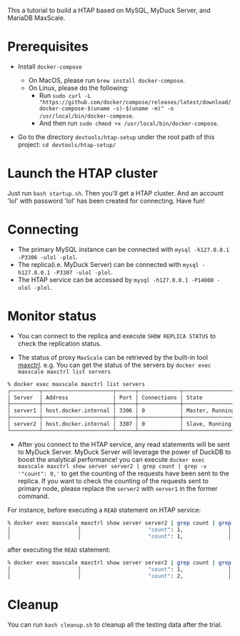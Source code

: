 This a tutorial to build a HTAP based on MySQL, MyDuck Server, and MariaDB MaxScale.

# Prerequisites

* Install `docker-compose`
    * On MacOS, please run `brew install docker-compose`.
    * On Linux, please do the following:
        * Run `sudo curl -L "https://github.com/docker/compose/releases/latest/download/docker-compose-$(uname -s)-$(uname -m)" -o /usr/local/bin/docker-compose`.
        * And then run `sudo chmod +x /usr/local/bin/docker-compose`.

* Go to the directory `devtools/htap-setup` under the root path of this project: `cd devtools/htap-setup/`

# Launch the HTAP cluster

Just run `bash startup.sh`. Then you'll get a HTAP cluster. And an account 'lol' with password 'lol' has been created for connecting. Have fun!

# Connecting

* The primary MySQL instance can be connected with `mysql -h127.0.0.1 -P3306 -ulol -plol`.
* The replica(i.e. MyDuck Server) can be connected with `mysql -h127.0.0.1 -P3307 -ulol -plol`.
* The HTAP service can be accessed by `mysql -h127.0.0.1 -P14000 -ulol -plol`.

# Monitor status

* You can connect to the replica and execute `SHOW REPLICA STATUS` to check the replication status.

* The status of proxy `MaxScale` can be retrieved by the built-in tool [maxctrl](https://mariadb.com/kb/en/mariadb-maxscale-24-maxctrl/). e.g. You can get the status of the servers by `docker exec maxscale maxctrl list servers`
```bash
% docker exec maxscale maxctrl list servers                                            
┌─────────┬──────────────────────┬──────┬─────────────┬─────────────────┬──────┬───────────────┐
│ Server  │ Address              │ Port │ Connections │ State           │ GTID │ Monitor       │
├─────────┼──────────────────────┼──────┼─────────────┼─────────────────┼──────┼───────────────┤
│ server1 │ host.docker.internal │ 3306 │ 0           │ Master, Running │      │ MySQL-Monitor │
├─────────┼──────────────────────┼──────┼─────────────┼─────────────────┼──────┼───────────────┤
│ server2 │ host.docker.internal │ 3307 │ 0           │ Slave, Running  │      │ MySQL-Monitor │
└─────────┴──────────────────────┴──────┴─────────────┴─────────────────┴──────┴───────────────┘
```

* After you connect to the HTAP service, any read statements will be sent to MyDuck Server. MyDuck Server will leverage the power of DuckDB to boost the analytical performance! you can execute `docker exec maxscale maxctrl show server server2 | grep count | grep -v '"count": 0,'` to get the counting of the requests have been sent to the replica. If you want to check the counting of the requests sent to primary node, please replace the `server2` with `server1` in the former command.

For instance, before executing a `READ` statement on HTAP service:
```bash
% docker exec maxscale maxctrl show server server2 | grep count | grep -v '"count": 0,'
│                     │                     "count": 1,              │
│                     │                     "count": 1,              │
```

after executing the `READ` statement:
```bash
% docker exec maxscale maxctrl show server server2 | grep count | grep -v '"count": 0,'
│                     │                     "count": 1,              │
│                     │                     "count": 2,              │
```

# Cleanup

You can run `bash cleanup.sh` to cleanup all the testing data after the trial.